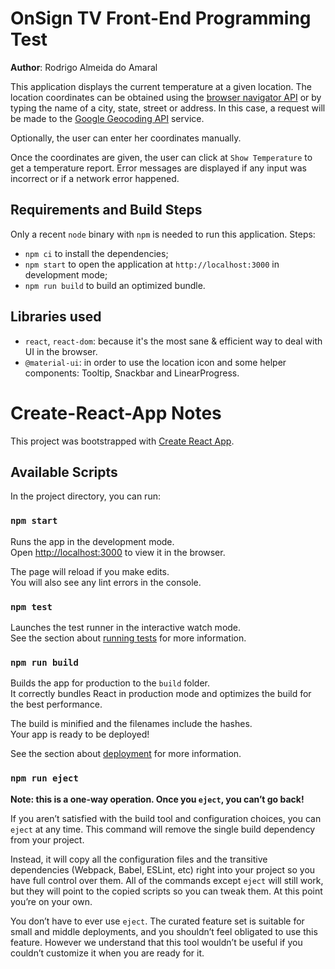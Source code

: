 # OnSign TV Front-End Programming Test

**Author**: Rodrigo Almeida do Amaral

This application displays the current temperature at a given location.
The location coordinates can be obtained using the [browser navigator API](https://developer.mozilla.org/en-US/docs/Web/API/Geolocation_API) or by typing the name of a city, state, street or address. In this case, a request will be made to the [Google Geocoding API](https://developers.google.com/maps/documentation/geocoding/start) service.

Optionally, the user can enter her coordinates manually.

Once the coordinates are given, the user can click at `Show Temperature` to get a temperature report.
Error messages are displayed if any input was incorrect or if a network error happened.

## Requirements and Build Steps

Only a recent `node` binary with `npm` is needed to run this application. Steps:
- `npm ci` to install the dependencies;
- `npm start` to open the application at `http://localhost:3000` in development mode;
- `npm run build` to build an optimized bundle.

## Libraries used
- `react`, `react-dom`: because it's the most sane & efficient way to deal with UI in the browser.
- `@material-ui`: in order to use the location icon and some helper components: Tooltip, Snackbar and LinearProgress.

# Create-React-App Notes

This project was bootstrapped with [Create React App](https://github.com/facebook/create-react-app).

## Available Scripts

In the project directory, you can run:

### `npm start`

Runs the app in the development mode.<br />
Open [http://localhost:3000](http://localhost:3000) to view it in the browser.

The page will reload if you make edits.<br />
You will also see any lint errors in the console.

### `npm test`

Launches the test runner in the interactive watch mode.<br />
See the section about [running tests](https://facebook.github.io/create-react-app/docs/running-tests) for more information.

### `npm run build`

Builds the app for production to the `build` folder.<br />
It correctly bundles React in production mode and optimizes the build for the best performance.

The build is minified and the filenames include the hashes.<br />
Your app is ready to be deployed!

See the section about [deployment](https://facebook.github.io/create-react-app/docs/deployment) for more information.

### `npm run eject`

**Note: this is a one-way operation. Once you `eject`, you can’t go back!**

If you aren’t satisfied with the build tool and configuration choices, you can `eject` at any time. This command will remove the single build dependency from your project.

Instead, it will copy all the configuration files and the transitive dependencies (Webpack, Babel, ESLint, etc) right into your project so you have full control over them. All of the commands except `eject` will still work, but they will point to the copied scripts so you can tweak them. At this point you’re on your own.

You don’t have to ever use `eject`. The curated feature set is suitable for small and middle deployments, and you shouldn’t feel obligated to use this feature. However we understand that this tool wouldn’t be useful if you couldn’t customize it when you are ready for it.
